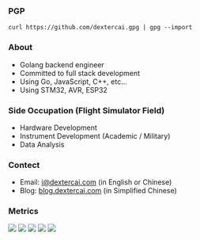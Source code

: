 ### PGP
`curl https://github.com/dextercai.gpg | gpg --import`

### About
- Golang backend engineer
- Committed to full stack development
- Using Go, JavaScript, C++, etc...
- Using STM32, AVR, ESP32

### Side Occupation (Flight Simulator Field)
- Hardware Development
- Instrument Development (Academic / Military)
- Data Analysis
 
### Contect
- Email: i@dextercai.com (in English or Chinese)
- Blog: [blog.dextercai.com](http://blog.dextercai.com) (in Simplified Chinese)

### Metrics

![](https://github-profile-summary-cards.vercel.app/api/cards/profile-details?username=dextercai&theme=default)
![](https://github-profile-summary-cards.vercel.app/api/cards/repos-per-language?username=dextercai&theme=default)
![](https://github-profile-summary-cards.vercel.app/api/cards/most-commit-language?username=dextercai&theme=default)
![](https://github-profile-summary-cards.vercel.app/api/cards/stats?username=dextercai&theme=default)
![](https://github-profile-summary-cards.vercel.app/api/cards/productive-time?username=dextercai&theme=default)
